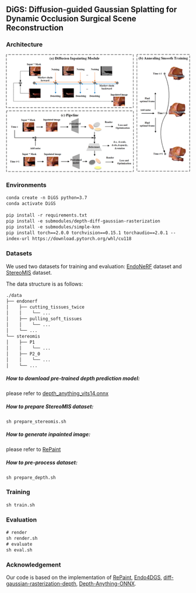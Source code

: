 ## **DiGS: Diffusion-guided Gaussian Splatting for Dynamic Occlusion Surgical Scene Reconstruction**

### Architecture

![archV3](./img/arch4.png)

### Environments

```shell
conda create -n DiGS python=3.7 
conda activate DiGS

pip install -r requirements.txt
pip install -e submodules/depth-diff-gaussian-rasterization
pip install -e submodules/simple-knn
pip install torch==2.0.0 torchvision==0.15.1 torchaudio==2.0.1 --index-url https://download.pytorch.org/whl/cu118

```

### Datasets

We used two datasets for training and evaluation:  [EndoNeRF](https://docs.google.com/forms/d/e/1FAIpQLSfM0ukpixJkZzlK1G3QSA7CMCoOJMFFdHm5ltCV1K6GNVb3nQ/viewform) dataset and [StereoMIS](https://zenodo.org/records/7727692) dataset.

The data structure is as follows:

```
./data
├── endonerf
│    ├── cutting_tissues_twice
│    │    └── ...
│    ├── pulling_soft_tissues
│    │    └── ...
│    └── ...
└── stereomis
│    ├── P1
│    │    └── ...
│    ├── P2_0
│    │    └── ...
│    └── ...
```

##### How to download pre-trained depth prediction model:

please refer to [depth_anything_vits14.onnx](https://github.com/fabio-sim/Depth-Anything-ONNX/releases)

##### How to prepare StereoMIS dataset:

```shell
sh prepare_stereomis.sh
```

##### How to generate inpainted image:

 please refer to [RePaint](https://github.com/andreas128/RePaint)

##### How to pre-process dataset:

```shell
sh prepare_depth.sh
```

### Training

```shell
sh train.sh
```

### Evaluation

```shell
# render
sh render.sh
# evaluate
sh eval.sh
```

### Acknowledgement

Our code is based on the implementation of [RePaint](https://github.com/andreas128/RePaint), [Endo4DGS](https://github.com/lastbasket/Endo-4DGS), [diff-gaussian-rasterization-depth](https://github.com/leo-frank/diff-gaussian-rasterization-depth), [Depth-Anything-ONNX](https://github.com/fabio-sim/Depth-Anything-ONNX).